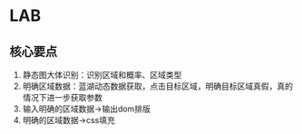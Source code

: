 # LAB

## 核心要点

1. 静态图大体识别：识别区域和概率、区域类型
2. 明确区域数据：蓝湖动态数据获取，点击目标区域，明确目标区域真假，真的情况下进一步获取参数
3. 输入明确的区域数据->输出dom排版
4. 明确的区域数据->css填充